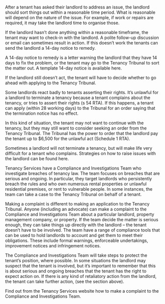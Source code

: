 After a tenant has asked their landlord to address an issue, the landlord should sort things out within a reasonable time period. What is reasonable will depend on the nature of the issue. For example, if work or repairs are required, it may take the landlord time to organise those.

If the landlord hasn’t done anything within a reasonable timeframe, the tenant may want to check-in with the landlord. A polite follow-up discussion or email can sometimes result in action. If this doesn’t work the tenants can send the landlord a 14-day notice to remedy. 

A 14-day notice to remedy is a letter warning the landlord that they have 14 days to fix the problem, or the tenant may go to the Tenancy Tribunal to sort the matter out. A template 14-day notice is available here.

If the landlord still doesn’t act, the tenant will have to decide whether to go ahead with applying to the Tenancy Tribunal.

Some landlords react badly to tenants asserting their rights. It’s unlawful for a landlord to terminate a tenancy because a tenant complains about the tenancy, or tries to assert their rights (s 54 RTA). If this happens, a tenant can apply (within 28 working days) to the Tribunal for an order saying that the termination notice has no effect.

In this kind of situation, the tenant may not want to continue with the tenancy, but they may still want to consider seeking an order from the Tenancy Tribunal. The Tribunal has the power to order that the landlord pay the tenant up to $6,500 for the unlawful act (Schedule 1 RTA).

Sometimes a landlord will not terminate a tenancy, but will make life very difficult for a tenant who complains. Strategies on how to raise issues with the landlord can be found here.

Tenancy Services have a Compliance and Investigations Team who investigate breaches of tenancy law. The team focuses on breaches that are serious and ongoing. In particular, they target landlords who persistently breach the rules and who own numerous rental properties or unlawful residential premises, or rent to vulnerable people. In some instances, the team can take a case to the Tenancy Tribunal on behalf of a tenant.

Making a complaint is different to making an application to the Tenancy Tribunal. Anyone (including an advocate) can make a complaint to the Compliance and Investigations Team about a particular landlord, property management company, or property. If the team decide the matter is serious enough, they can take things up directly with the landlord – the tenant doesn’t have to be involved. The team have a range of compliance tools that can be used to hold landlords to account and get them to meet their obligations. These include formal warnings, enforceable undertakings, improvement notices and infringement notices.

The Compliance and Investigations Team will take steps to protect the tenant’s position, where possible. In some situations the landlord may suspect that the tenant is involved, but it’s important to remember that this is about serious and ongoing breaches that the tenant has the right to expect action on. If there is any kind of retaliatory action from the landlord, the tenant can take further action, (see the section above). 

Find out from the Tenancy Services website how to make a complaint to the Compliance and Investigations Team.

